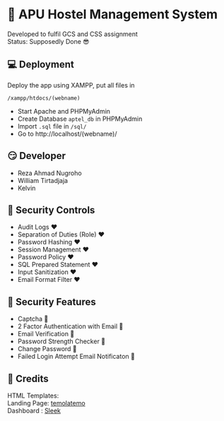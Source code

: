 # :hotel: APU Hostel Management System

Developed to fulfil GCS and CSS assignment   
Status: Supposedly Done :sunglasses:

## :computer: Deployment
Deploy the app using XAMPP, put all files in   
```
/xampp/htdocs/(webname)
```

- Start Apache and PHPMyAdmin   
- Create Database `aptel_db` in PHPMyAdmin
- Import `.sql` file in `/sql/` 
- Go to http://localhost/(webname)/ 


## :smirk: Developer
- Reza Ahmad Nugroho
- William Tirtadjaja
- Kelvin


## :closed_lock_with_key: Security Controls
- Audit Logs :heart:
- Separation of Duties (Role) :heart:
- Password Hashing :heart:
- Session Management :heart:
- Password Policy :heart:
- SQL Prepared Statement :heart:
- Input Sanitization :heart:
- Email Format Filter :heart:

## :closed_lock_with_key: Security Features
- Captcha :black_heart:
- 2 Factor Authentication with Email :black_heart:
- Email Verification :black_heart:
- Password Strength Checker :black_heart:
- Change Password :black_heart:
- Failed Login Attempt Email Notificaton :black_heart:

## :pray: Credits
HTML Templates:   
  Landing Page: [temolatemo](https://templatemo.com/tm-522-venue)   
  Dashboard   : [Sleek](https://github.com/tafcoder/sleek-dashboard)   
